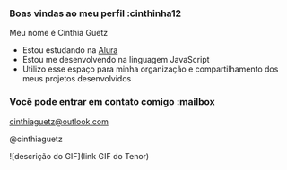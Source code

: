 ### Boas vindas ao meu perfil :cinthinha12

Meu nome é Cinthia Guetz

- Estou estudando na [Alura](https://www.alura.com.br)
- Estou me desenvolvendo na linguagem JavaScript
- Utilizo esse espaço para minha organização e compartilhamento dos meus projetos desenvolvidos

### Você pode entrar em contato comigo :mailbox

cinthiaguetz@outlook.com

@cinthiaguetz

![descrição do GIF](link GIF do Tenor)
